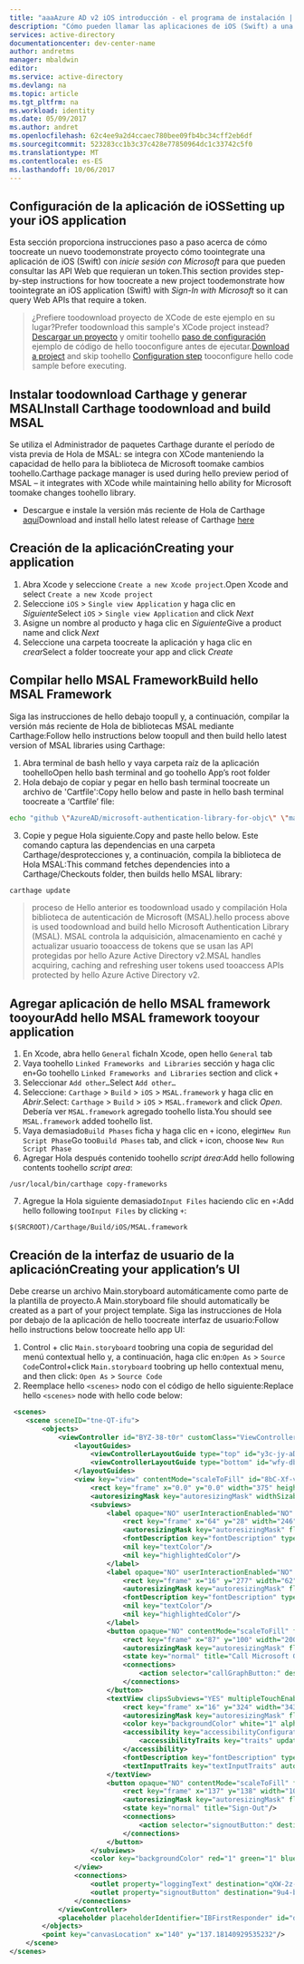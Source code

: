 ```yaml
---
title: "aaaAzure AD v2 iOS introducción - el programa de instalación | Documentos de Microsoft"
description: "Cómo pueden llamar las aplicaciones de iOS (Swift) a una API que requiera tokens de acceso mediante el punto de conexión de Azure Active Directory v2"
services: active-directory
documentationcenter: dev-center-name
author: andretms
manager: mbaldwin
editor: 
ms.service: active-directory
ms.devlang: na
ms.topic: article
ms.tgt_pltfrm: na
ms.workload: identity
ms.date: 05/09/2017
ms.author: andret
ms.openlocfilehash: 62c4ee9a2d4ccaec780bee09fb4bc34cff2eb6df
ms.sourcegitcommit: 523283cc1b3c37c428e77850964dc1c33742c5f0
ms.translationtype: MT
ms.contentlocale: es-ES
ms.lasthandoff: 10/06/2017
---
```

## <a name="setting-up-your-ios-application"></a><span data-ttu-id="22f92-103">Configuración de la aplicación de iOS</span><span class="sxs-lookup"><span data-stu-id="22f92-103">Setting up your iOS application</span></span>

<span data-ttu-id="22f92-104">Esta sección proporciona instrucciones paso a paso acerca de cómo toocreate un nuevo toodemonstrate proyecto cómo toointegrate una aplicación de iOS (Swift) con *inicie sesión con Microsoft* para que pueden consultar las API Web que requieran un token.</span><span class="sxs-lookup"><span data-stu-id="22f92-104">This section provides step-by-step instructions for how toocreate a new project toodemonstrate how toointegrate an iOS application (Swift) with *Sign-In with Microsoft* so it can query Web APIs that require a token.</span></span>

> <span data-ttu-id="22f92-105">¿Prefiere toodownload proyecto de XCode de este ejemplo en su lugar?</span><span class="sxs-lookup"><span data-stu-id="22f92-105">Prefer toodownload this sample's XCode project instead?</span></span> <span data-ttu-id="22f92-106">[Descargar un proyecto](https://github.com/Azure-Samples/active-directory-ios-swift-native-v2/archive/master.zip) y omitir toohello [paso de configuración](#create-an-application-express) ejemplo de código de hello tooconfigure antes de ejecutar.</span><span class="sxs-lookup"><span data-stu-id="22f92-106">[Download a project](https://github.com/Azure-Samples/active-directory-ios-swift-native-v2/archive/master.zip) and skip toohello [Configuration step](#create-an-application-express) tooconfigure hello code sample before executing.</span></span>


## <a name="install-carthage-toodownload-and-build-msal"></a><span data-ttu-id="22f92-107">Instalar toodownload Carthage y generar MSAL</span><span class="sxs-lookup"><span data-stu-id="22f92-107">Install Carthage toodownload and build MSAL</span></span>
<span data-ttu-id="22f92-108">Se utiliza el Administrador de paquetes Carthage durante el período de vista previa de Hola de MSAL: se integra con XCode manteniendo la capacidad de hello para la biblioteca de Microsoft toomake cambios toohello.</span><span class="sxs-lookup"><span data-stu-id="22f92-108">Carthage package manager is used during hello preview period of MSAL – it integrates with XCode while maintaining hello ability for Microsoft toomake changes toohello library.</span></span>

- <span data-ttu-id="22f92-109">Descargue e instale la versión más reciente de Hola de Carthage [aquí](https://github.com/Carthage/Carthage/releases "Carthage dirección URL de descarga")</span><span class="sxs-lookup"><span data-stu-id="22f92-109">Download and install hello latest release of Carthage [here](https://github.com/Carthage/Carthage/releases "Carthage download URL")</span></span>

## <a name="creating-your-application"></a><span data-ttu-id="22f92-110">Creación de la aplicación</span><span class="sxs-lookup"><span data-stu-id="22f92-110">Creating your application</span></span>

1.  <span data-ttu-id="22f92-111">Abra Xcode y seleccione `Create a new Xcode project`.</span><span class="sxs-lookup"><span data-stu-id="22f92-111">Open Xcode and select `Create a new Xcode project`</span></span>
2.  <span data-ttu-id="22f92-112">Seleccione `iOS` > `Single view Application` y haga clic en *Siguiente*</span><span class="sxs-lookup"><span data-stu-id="22f92-112">Select `iOS` > `Single view Application` and click *Next*</span></span>
3.  <span data-ttu-id="22f92-113">Asigne un nombre al producto y haga clic en *Siguiente*</span><span class="sxs-lookup"><span data-stu-id="22f92-113">Give a product name and click *Next*</span></span>
4.  <span data-ttu-id="22f92-114">Seleccione una carpeta toocreate la aplicación y haga clic en *crear*</span><span class="sxs-lookup"><span data-stu-id="22f92-114">Select a folder toocreate your app and click *Create*</span></span>

## <a name="build-hello-msal-framework"></a><span data-ttu-id="22f92-115">Compilar hello MSAL Framework</span><span class="sxs-lookup"><span data-stu-id="22f92-115">Build hello MSAL Framework</span></span>

<span data-ttu-id="22f92-116">Siga las instrucciones de hello debajo toopull y, a continuación, compilar la versión más reciente de Hola de bibliotecas MSAL mediante Carthage:</span><span class="sxs-lookup"><span data-stu-id="22f92-116">Follow hello instructions below toopull and then build hello latest version of MSAL libraries using Carthage:</span></span>

1.  <span data-ttu-id="22f92-117">Abra terminal de bash hello y vaya carpeta raíz de la aplicación toohello</span><span class="sxs-lookup"><span data-stu-id="22f92-117">Open hello bash terminal and go toohello App’s root folder</span></span>
2.  <span data-ttu-id="22f92-118">Hola debajo de copiar y pegar en hello bash terminal toocreate un archivo de 'Cartfile':</span><span class="sxs-lookup"><span data-stu-id="22f92-118">Copy hello below and paste in hello bash terminal toocreate a ‘Cartfile’ file:</span></span>

```bash
echo "github \"AzureAD/microsoft-authentication-library-for-objc\" \"master\"" > Cartfile
```
<!-- Workaround for Docs conversion bug -->
<ol start="3">
<li>
<span data-ttu-id="22f92-119">Copie y pegue Hola siguiente.</span><span class="sxs-lookup"><span data-stu-id="22f92-119">Copy and paste hello below.</span></span> <span data-ttu-id="22f92-120">Este comando captura las dependencias en una carpeta Carthage/desprotecciones y, a continuación, compila la biblioteca de Hola MSAL:</span><span class="sxs-lookup"><span data-stu-id="22f92-120">This command fetches dependencies into a Carthage/Checkouts folder, then builds hello MSAL library:</span></span>
</li>
</ol>

```bash
carthage update
```

> <span data-ttu-id="22f92-121">proceso de Hello anterior es toodownload usado y compilación Hola biblioteca de autenticación de Microsoft (MSAL).</span><span class="sxs-lookup"><span data-stu-id="22f92-121">hello process above is used toodownload and build hello Microsoft Authentication Library (MSAL).</span></span> <span data-ttu-id="22f92-122">MSAL controla la adquisición, almacenamiento en caché y actualizar usuario tooaccess de tokens que se usan las API protegidas por hello Azure Active Directory v2.</span><span class="sxs-lookup"><span data-stu-id="22f92-122">MSAL handles acquiring, caching and refreshing user tokens used tooaccess APIs protected by hello Azure Active Directory v2.</span></span>

## <a name="add-hello-msal-framework-tooyour-application"></a><span data-ttu-id="22f92-123">Agregar aplicación de hello MSAL framework tooyour</span><span class="sxs-lookup"><span data-stu-id="22f92-123">Add hello MSAL framework tooyour application</span></span>
1.  <span data-ttu-id="22f92-124">En Xcode, abra hello `General` ficha</span><span class="sxs-lookup"><span data-stu-id="22f92-124">In Xcode, open hello `General` tab</span></span>
2.  <span data-ttu-id="22f92-125">Vaya toohello `Linked Frameworks and Libraries` sección y haga clic en`+`</span><span class="sxs-lookup"><span data-stu-id="22f92-125">Go toohello `Linked Frameworks and Libraries` section and click `+`</span></span>
3.  <span data-ttu-id="22f92-126">Seleccionar `Add other…`</span><span class="sxs-lookup"><span data-stu-id="22f92-126">Select `Add other…`</span></span>
4.  <span data-ttu-id="22f92-127">Seleccione: `Carthage` > `Build` > `iOS` > `MSAL.framework` y haga clic en *Abrir*.</span><span class="sxs-lookup"><span data-stu-id="22f92-127">Select: `Carthage` > `Build` > `iOS` > `MSAL.framework` and click *Open*.</span></span> <span data-ttu-id="22f92-128">Debería ver `MSAL.framework` agregado toohello lista.</span><span class="sxs-lookup"><span data-stu-id="22f92-128">You should see `MSAL.framework` added toohello list.</span></span>
5.  <span data-ttu-id="22f92-129">Vaya demasiado`Build Phases` ficha y haga clic en `+` icono, elegir`New Run Script Phase`</span><span class="sxs-lookup"><span data-stu-id="22f92-129">Go too`Build Phases` tab, and click `+` icon, choose `New Run Script Phase`</span></span>
6.  <span data-ttu-id="22f92-130">Agregar Hola después contenido toohello *script área*:</span><span class="sxs-lookup"><span data-stu-id="22f92-130">Add hello following contents toohello *script area*:</span></span>

```text
/usr/local/bin/carthage copy-frameworks
```

<!-- Workaround for Docs conversion bug -->
<ol start="7">
<li>
<span data-ttu-id="22f92-131">Agregue la Hola siguiente demasiado<code>Input Files</code> haciendo clic en <code>+</code>:</span><span class="sxs-lookup"><span data-stu-id="22f92-131">Add hello following too<code>Input Files</code> by clicking <code>+</code>:</span></span>
</li>
</ol>

```text
$(SRCROOT)/Carthage/Build/iOS/MSAL.framework
```

## <a name="creating-your-applications-ui"></a><span data-ttu-id="22f92-132">Creación de la interfaz de usuario de la aplicación</span><span class="sxs-lookup"><span data-stu-id="22f92-132">Creating your application’s UI</span></span>
<span data-ttu-id="22f92-133">Debe crearse un archivo Main.storyboard automáticamente como parte de la plantilla de proyecto.</span><span class="sxs-lookup"><span data-stu-id="22f92-133">A Main.storyboard file should automatically be created as a part of your project template.</span></span> <span data-ttu-id="22f92-134">Siga las instrucciones de Hola por debajo de la aplicación de hello toocreate interfaz de usuario:</span><span class="sxs-lookup"><span data-stu-id="22f92-134">Follow hello instructions below toocreate hello app UI:</span></span>

1.  <span data-ttu-id="22f92-135">Control + clic `Main.storyboard` toobring una copia de seguridad del menú contextual hello y, a continuación, haga clic en:`Open As` > `Source Code`</span><span class="sxs-lookup"><span data-stu-id="22f92-135">Control+click `Main.storyboard` toobring up hello contextual menu, and then click: `Open As` > `Source Code`</span></span>
2.  <span data-ttu-id="22f92-136">Reemplace hello `<scenes>` nodo con el código de hello siguiente:</span><span class="sxs-lookup"><span data-stu-id="22f92-136">Replace hello `<scenes>` node with hello code below:</span></span>

```xml
 <scenes>
    <scene sceneID="tne-QT-ifu">
        <objects>
            <viewController id="BYZ-38-t0r" customClass="ViewController" customModule="MSALiOS" customModuleProvider="target" sceneMemberID="viewController">
                <layoutGuides>
                    <viewControllerLayoutGuide type="top" id="y3c-jy-aDJ"/>
                    <viewControllerLayoutGuide type="bottom" id="wfy-db-euE"/>
                </layoutGuides>
                <view key="view" contentMode="scaleToFill" id="8bC-Xf-vdC">
                    <rect key="frame" x="0.0" y="0.0" width="375" height="667"/>
                    <autoresizingMask key="autoresizingMask" widthSizable="YES" heightSizable="YES"/>
                    <subviews>
                        <label opaque="NO" userInteractionEnabled="NO" contentMode="left" horizontalHuggingPriority="251" verticalHuggingPriority="251" fixedFrame="YES" text="Microsoft Authentication Library" textAlignment="natural" lineBreakMode="tailTruncation" baselineAdjustment="alignBaselines" adjustsFontSizeToFit="NO" translatesAutoresizingMaskIntoConstraints="NO" id="ifd-fu-zjm">
                            <rect key="frame" x="64" y="28" width="246" height="21"/>
                            <autoresizingMask key="autoresizingMask" flexibleMaxX="YES" flexibleMaxY="YES"/>
                            <fontDescription key="fontDescription" type="system" pointSize="17"/>
                            <nil key="textColor"/>
                            <nil key="highlightedColor"/>
                        </label>
                        <label opaque="NO" userInteractionEnabled="NO" contentMode="left" horizontalHuggingPriority="251" verticalHuggingPriority="251" fixedFrame="YES" text="Logging" textAlignment="natural" lineBreakMode="tailTruncation" baselineAdjustment="alignBaselines" adjustsFontSizeToFit="NO" translatesAutoresizingMaskIntoConstraints="NO" id="98g-dc-BPL">
                            <rect key="frame" x="16" y="277" width="62" height="21"/>
                            <autoresizingMask key="autoresizingMask" flexibleMaxX="YES" flexibleMaxY="YES"/>
                            <fontDescription key="fontDescription" type="system" pointSize="17"/>
                            <nil key="textColor"/>
                            <nil key="highlightedColor"/>
                        </label>
                        <button opaque="NO" contentMode="scaleToFill" fixedFrame="YES" contentHorizontalAlignment="center" contentVerticalAlignment="center" buttonType="roundedRect" lineBreakMode="middleTruncation" translatesAutoresizingMaskIntoConstraints="NO" id="2rX-Vv-T1i">
                            <rect key="frame" x="87" y="100" width="200" height="30"/>
                            <autoresizingMask key="autoresizingMask" flexibleMaxX="YES" flexibleMaxY="YES"/>
                            <state key="normal" title="Call Microsoft Graph API"/>
                            <connections>
                                <action selector="callGraphButton:" destination="BYZ-38-t0r" eventType="touchUpInside" id="Kx0-JL-Bv9"/>
                            </connections>
                        </button>
                        <textView clipsSubviews="YES" multipleTouchEnabled="YES" contentMode="scaleToFill" fixedFrame="YES" editable="NO" textAlignment="natural" selectable="NO" translatesAutoresizingMaskIntoConstraints="NO" id="qXW-2z-J7K">
                            <rect key="frame" x="16" y="324" width="343" height="291"/>
                            <autoresizingMask key="autoresizingMask" flexibleMaxX="YES" flexibleMaxY="YES"/>
                            <color key="backgroundColor" white="1" alpha="1" colorSpace="calibratedWhite"/>
                            <accessibility key="accessibilityConfiguration">
                                <accessibilityTraits key="traits" updatesFrequently="YES"/>
                            </accessibility>
                            <fontDescription key="fontDescription" type="system" pointSize="14"/>
                            <textInputTraits key="textInputTraits" autocapitalizationType="sentences"/>
                        </textView>
                        <button opaque="NO" contentMode="scaleToFill" fixedFrame="YES" contentHorizontalAlignment="center" contentVerticalAlignment="center" buttonType="roundedRect" lineBreakMode="middleTruncation" translatesAutoresizingMaskIntoConstraints="NO" id="9u4-b8-vmX">
                            <rect key="frame" x="137" y="138" width="100" height="30"/>
                            <autoresizingMask key="autoresizingMask" flexibleMaxX="YES" flexibleMaxY="YES"/>
                            <state key="normal" title="Sign-Out"/>
                            <connections>
                                <action selector="signoutButton:" destination="BYZ-38-t0r" eventType="touchUpInside" id="kZT-P8-0Zy"/>
                            </connections>
                        </button>
                    </subviews>
                    <color key="backgroundColor" red="1" green="1" blue="1" alpha="1" colorSpace="custom" customColorSpace="sRGB"/>
                </view>
                <connections>
                    <outlet property="loggingText" destination="qXW-2z-J7K" id="uqO-Yw-AsK"/>
                    <outlet property="signoutButton" destination="9u4-b8-vmX" id="OCh-qk-ldv"/>
                </connections>
            </viewController>
            <placeholder placeholderIdentifier="IBFirstResponder" id="dkx-z0-nzr" sceneMemberID="firstResponder"/>
        </objects>
        <point key="canvasLocation" x="140" y="137.18140929535232"/>
    </scene>
</scenes>
```
